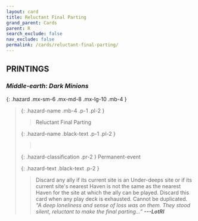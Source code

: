```yaml
---
layout: card
title: Reluctant Final Parting
grand_parent: Cards
parent: R
search_exclude: false
nav_exclude: false
permalink: /cards/reluctant-final-parting/
---
```


## PRINTINGS


### _Middle-earth: Dark Minions_

{: .hazard .mx-sm-6 .mx-md-8 .mx-lg-10 .mb-4 }
> {: .hazard-name .mb-4 .p-1 .pl-2 }
> > <div class="hazard-mp"></div>
> > <div class="card-name">Reluctant Final Parting</div>
>
> {: .hazard-name .black-text .p-1 .pl-2 }
> > &nbsp;
>
> {: .hazard-classification .pr-2 }
> Permanent-event
>
> {: .hazard-text .black-text .p-2 }
> > Discard any ally if its current site is an Under-deeps site or if its current site's nearest Haven is not the same as the nearest Haven for the site at which the ally can be played. Discard this card when any play deck is exhausted. Cannot be duplicated. <br>_"A deep loneliness and sense of loss was on them. They stood silent, reluctant to make the final parting...”_ ***---&#65279;LotRI***  
>
